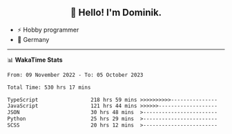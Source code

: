 <h2 align="center">👋 Hello! I'm Dominik.</h2>

- ⚡ Hobby programmer
- 📍 Germany

---
📊 **WakaTime Stats**
<!--START_SECTION:waka-->

```txt
From: 09 November 2022 - To: 05 October 2023

Total Time: 530 hrs 17 mins

TypeScript                 218 hrs 59 mins >>>>>>>>>>---------------   41.30 %
JavaScript                 121 hrs 44 mins >>>>>>-------------------   22.96 %
JSON                       30 hrs 48 mins  >------------------------   05.81 %
Python                     25 hrs 29 mins  >------------------------   04.81 %
SCSS                       20 hrs 12 mins  >------------------------   03.81 %
```

<!--END_SECTION:waka-->
